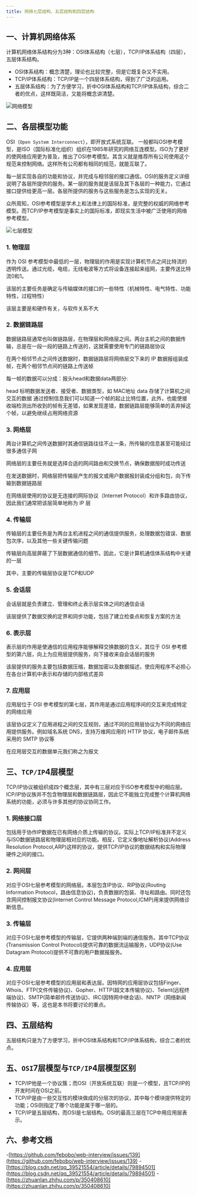 ```yaml
---
title: 网络七层结构、五层结构和四层结构
---
```


## 一、计算机网络体系

计算机网络体系结构分为3种：OSI体系结构（七层），TCP/IP体系结构（四层），五层体系结构。

- OSI体系结构：概念清楚，理论也比较完整，但是它既复杂又不实用。
- TCP/IP体系结构：TCP/IP是一个四层体系结构，得到了广泛的运用。
- 五层体系结构：为了方便学习，折中OSI体系结构和TCP/IP体系结构，综合二者的优点，这样既简洁，又能将概念讲清楚。

![网络模型](https://raw.githubusercontent.com/aaaaaAndy/picture/main/images/20220309135343.jpg)

## 二、各层模型功能

OSI（`Open System Interconnect`），即开放式系统互联。 一般都叫OSI参考模型，是ISO（国际标准化组织）组织在1985年研究的网络互连模型。ISO为了更好的使网络应用更为普及，推出了OSI参考模型。其含义就是推荐所有公司使用这个规范来控制网络。这样所有公司都有相同的规范，就能互联了。

每一层实现各自的功能和协议，并完成与相邻层的接口通信。OSI的服务定义详细说明了各层所提供的服务。某一层的服务就是该层及其下各层的一种能力，它通过接口提供给更高一层。各层所提供的服务与这些服务是怎么实现的无关。

众所周知，OSI参考模型是学术上和法律上的国际标准，是完整的权威的网络参考模型。而TCP/IP参考模型是事实上的国际标准，即现实生活中被广泛使用的网络参考模型。

![七层模型](https://raw.githubusercontent.com/aaaaaAndy/picture/main/images/20220309130759.png)

### 1. 物理层

作为 OSI 参考模型中最低的一层，物理层的作用是实现计算机节点之间比特流的透明传送。通过光缆，电缆，无线电波等方式将设备连接起来组网，主要传送比特流0和1。

该层的主要任务是确定与传输媒体的接口的一些特性（机械特性、电气特性、功能特性，过程特性）

该层主要是和硬件有关，与软件关系不大

### 2. 数据链路层

数据链路层通常也叫做链路层，在物理层和网络层之间。两台主机之间的数据传输，总是在一段一段的链路上传送的，这就需要使用专门的链路层协议

在两个相邻节点之间传送数据时，数据链路层将网络层交下来的 IP 数据报组装成帧，在两个相邻节点间的链路上传送帧

每一帧的数据可以分成：报头head和数据data两部分:

head 标明数据发送者、接受者、数据类型，如 MAC地址
data 存储了计算机之间交互的数据
通过控制信息我们可以知道一个帧的起止比特位置，此外，也能使接收端检测出所收到的帧有无差错，如果发现差错，数据链路层能够简单的丢弃掉这个帧，以避免继续占用网络资源

### 3. 网络层

两台计算机之间传送数据时其通信链路往往不止一条，所传输的信息甚至可能经过很多通信子网

网络层的主要任务就是选择合适的网间路由和交换节点，确保数据按时成功传送

在发送数据时，网络层把传输层产生的报文或用户数据报封装成分组和包，向下传输到数据链路层

在网络层使用的协议是无连接的网际协议（Internet Protocol）和许多路由协议，因此我们通常把该层简单地称为 IP 层

### 4. 传输层

传输层的主要任务是为两台主机进程之间的通信提供服务，处理数据包错误、数据包次序，以及其他一些关键传输问题

传输层向高层屏蔽了下层数据通信的细节。因此，它是计算机通信体系结构中关键的一层

其中，主要的传输层协议是TCP和UDP

### 5. 会话层

会话层就是负责建立、管理和终止表示层实体之间的通信会话

该层提供了数据交换的定界和同步功能，包括了建立检查点和恢复方案的方法

### 6. 表示层

表示层的作用是使通信的应用程序能够解释交换数据的含义，其位于 OSI 参考模型的第六层，向上为应用层提供服务，向下接收来自会话层的服务

该层提供的服务主要包括数据压缩，数据加密以及数据描述，使应用程序不必担心在各台计算机中表示和存储的内部格式差异

### 7. 应用层

应用层位于 OSI 参考模型的第七层，其作用是通过应用程序间的交互来完成特定的网络应用

该层协议定义了应用进程之间的交互规则，通过不同的应用层协议为不同的网络应用提供服务。例如域名系统 DNS，支持万维网应用的 HTTP 协议，电子邮件系统采用的 SMTP 协议等

在应用层交互的数据单元我们称之为报文
## 三、`TCP/IP`4层模型

TCP/IP协议被组织成四个概念层，其中有三层对应于ISO参考模型中的相应层。ICP/IP协议族并不包含物理层和数据链路层，因此它不能独立完成整个计算机网络系统的功能，必须与许多其他的协议协同工作。

### 1. 网络接口层

包括用于协作IP数据在已有网络介质上传输的协议。实际上TCP/IP标准并不定义与ISO数据链路层和物理层相对应的功能。相反，它定义像地址解析协议(Address Resolution Protocol,ARP)这样的协议，提供TCP/IP协议的数据结构和实际物理硬件之间的接口。

### 2. 网间层

对应于OSI七层参考模型的网络层。本层包含IP协议、RIP协议(Routing Information Protocol，路由信息协议)，负责数据的包装、寻址和路由。同时还包含网间控制报文协议(Internet Control Message Protocol,ICMP)用来提供网络诊断信息。

### 3. 传输层

对应于OSI七层参考模型的传输层，它提供两种端到端的通信服务。其中TCP协议(Transmission Control Protocol)提供可靠的数据流运输服务，UDP协议(Use Datagram Protocol)提供不可靠的用户数据报服务。

### 4. 应用层

对应于OSI七层参考模型的应用层和表达层。因特网的应用层协议包括Finger、Whois、FTP(文件传输协议)、Gopher、HTTP(超文本传输协议)、Telent(远程终端协议)、SMTP(简单邮件传送协议)、IRC(因特网中继会话)、NNTP（网络新闻传输协议）等，这也是本书将要讨论的重点。

## 四、五层结构

五层结构只是为了方便学习，折中OSI体系结构和TCP/IP体系结构，综合二者的优点。

## 五、`OSI`7层模型与`TCP/IP`4层模型区别

- TCP/IP他是一个协议簇；而OSI（开放系统互联）则是一个模型，且TCP/IP的开发时间在OSI之前。
- TCP/IP是由一些交互性的模块做成的分层次的协议，其中每个模块提供特定的功能；OSi则指定了哪个功能是属于哪一层的。 
- TCP/IP是五层结构，而OSI是七层结构。OSI的最高三层在TCP中用应用层表示。

## 六、参考文档

-[https://github.com/febobo/web-interview/issues/139](https://github.com/febobo/web-interview/issues/139)
-[https://blog.csdn.net/qq_39521554/article/details/79894501](https://blog.csdn.net/qq_39521554/article/details/79894501)
-[https://zhuanlan.zhihu.com/p/350408610](https://zhuanlan.zhihu.com/p/350408610)
